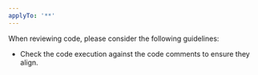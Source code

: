 ```yaml
---
applyTo: '**'
---
```

When reviewing code, please consider the following guidelines:
- Check the code execution against the code comments to ensure they align.
